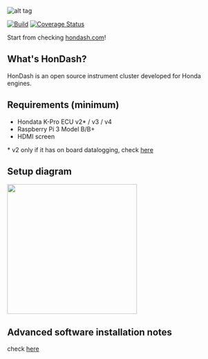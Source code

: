 ![alt tag](https://raw.github.com/pablobuenaposada/HonDash/master/docs/logo/hondash.png)

[![Build](https://github.com/pablobuenaposada/HonDash/workflows/Build/badge.svg)](https://github.com/pablobuenaposada/HonDash/actions?query=workflow%3ABuild)
[![Coverage Status](https://coveralls.io/repos/github/pablobuenaposada/HonDash/badge.svg?branch=master)](https://coveralls.io/github/pablobuenaposada/HonDash?branch=master)

Start from checking [hondash.com](https://hondash.com)!

## What's HonDash?

HonDash is an open source instrument cluster developed for Honda engines.

## Requirements (minimum)

- Hondata K-Pro ECU v2* / v3 / v4
- Raspberry Pi 3 Model B/B+
- HDMI screen

\* v2 only if it has on board datalogging, check [here](https://www.hondata.com/kpro2)

## Setup diagram

<img src="https://raw.github.com/pablobuenaposada/HonDash/master/docs/readme/setup.png" data-canonical-src="https://raw.github.com/pablobuenaposada/HonDash/master/docs/readme/setup.png" height="300" />

## Advanced software installation notes

check [here](https://github.com/pablobuenaposada/HonDash/tree/master/src)
